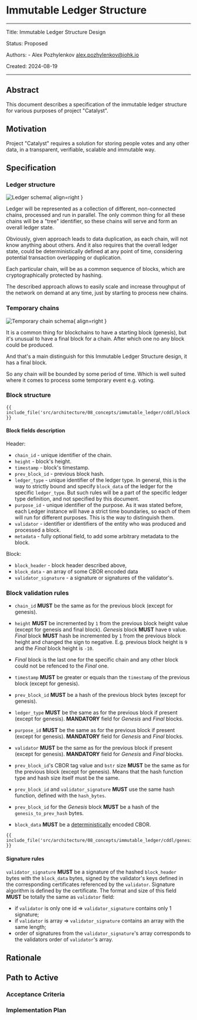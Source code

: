 # Immutable Ledger Structure

---

Title: Immutable Ledger Structure Design

Status: Proposed

Authors:
    - Alex Pozhylenkov <alex.pozhylenkov@iohk.io>

Created: 2024-08-19

---

## Abstract

This document describes a specification of the immutable ledger structure for various purposes of project "Catalyst".

## Motivation

Project "Catalyst" requires a solution for storing people votes and any other data,
in a transparent, verifiable, scalable and immutable way.

## Specification

### Ledger structure

![Ledger schema](images/ledger_schema.svg){ align=right }

Ledger will be represented as a collection of different, non-connected chains,
processed and run in parallel.
The only common thing for all these chains will be a "tree" identifier,
so these chains will serve and form an overall ledger state.

Obviously, given approach leads to data duplication,
as each chain, will not know anything about others.
And it also requires that the overall ledger state,
could be deterministically defined at any point of time,
considering potential transaction overlapping or duplication.

Each particular chain, will be as a common sequence of blocks,
which are cryptographically protected by hashing.

The described approach allows to easily scale and increase throughput of the network on demand at any time,
just by starting to process new chains.
<br clear="right"/>

### Temporary chains

![Temporary chain schema](images/temporary_chain.svg){ align=right }

It is a common thing for blockchains to have a starting block (genesis),
but it's unusual to have a final block for a chain.
After which one no any block could be produced.

And that's a main distinguish for this Immutable Ledger Structure design,
it has a final block.

So any chain will be bounded by some period of time.
Which is well suited where it comes to process some temporary event e.g. voting.
<br clear="right"/>

### Block structure

```CDDL
{{ include_file('src/architecture/08_concepts/immutable_ledger/cddl/block.cddl') }}
```

#### Block fields description

Header:

* `chain_id` - unique identifier of the chain.
* `height` - block's height.
* `timestamp` - block's timestamp.
* `prev_block_id` - previous block hash.
* `ledger_type` - unique identifier of the ledger type.
  In general, this is the way to strictly bound and specify `block_data` of the ledger for the specific `ledger_type`.
  But such rules will be a part of the specific ledger type definition,
  and not specified by this document.
* `purpose_id` - unique identifier of the purpose.
  As it was stated before,
  each Ledger instance will have a strict time boundaries,
  so each of them will run for different purposes.
  This is the way to distinguish them.
* `validator` - identifier or identifiers of the entity who was produced and processed a block.
* `metadata` - fully optional field, to add some arbitrary metadata to the block.

Block:

* `block_header` - block header described above,
* `block_data` - an array of some CBOR encoded data
* `validator_signature` - a signature or signatures of the validator's.

### Block validation rules

* `chain_id` **MUST** be the same as for the previous block (except for genesis).
* `height` **MUST** be incremented by `1` from the previous block height value (except for genesis and final block).
  *Genesis* block **MUST** have `0` value.
  *Final* block **MUST** hash be incremented by `1` from the previous block height and changed the sign to negative.
  E.g. previous block height is `9` and the *Final* block height is `-10`.
* *Final* block is the last one for the specific chain and any other block could not be refenced to the *Final* one.

* `timestamp` **MUST** be greater or equals than the `timestamp` of the previous block (except for genesis).
* `prev_block_id` **MUST** be a hash of the previous block bytes (except for genesis).

* `ledger_type` **MUST** be the same as for the previous block if present (except for genesis).
  **MANDATORY** field for *Genesis* and *Final* blocks.
* `purpose_id` **MUST** be the same as for the previous block if present (except for genesis).
  **MANDATORY** field for *Genesis* and *Final* blocks.
* `validator` **MUST** be the same as for the previous block if present (except for genesis).
  **MANDATORY** field for *Genesis* and *Final* blocks.
* `prev_block_id`'s CBOR tag value and `bstr` size **MUST** be the same as for the previous block (except for genesis).
  Means that the hash function type and hash size itself must be the same.
* `prev_block_id` and `validator_signature` **MUST** use the same hash function, defined with the
  `hash_bytes`.

* `prev_block_id` for the *Genesis* block **MUST** be a hash of the `genesis_to_prev_hash` bytes.

* `block_data` **MUST** be a [deterministically](https://datatracker.ietf.org/doc/html/rfc8949#name-deterministically-encoded-c) encoded CBOR.

```CDDL
{{ include_file('src/architecture/08_concepts/immutable_ledger/cddl/genesis_to_prev_hash.cddl') }}
```

#### Signature rules

`validator_signature` **MUST** be a signature of the hashed `block_header` bytes with the `block_data` bytes,
signed by the validator's keys defined in the corresponding certificates referenced by the `validator`.
Signature algorithm is defined by the certificate.
The format and size of this field **MUST** be totally the same as `validator` field:

* if `validator` is only one id => `validator_signature` contains only 1 signature;
* if `validator` is array => `validator_signature` contains an array with the same length;
* order of signatures from the `validator_signature`'s array corresponds to the validators order of `validator`'s array.

## Rationale

## Path to Active

### Acceptance Criteria
<!-- Describes what are the acceptance criteria whereby a proposal becomes 'Active' -->

### Implementation Plan
<!-- A plan to meet those criteria or `N/A` if an implementation plan is not applicable. -->

<!-- OPTIONAL SECTIONS: see CIP-0001 > Document > Structure table -->
